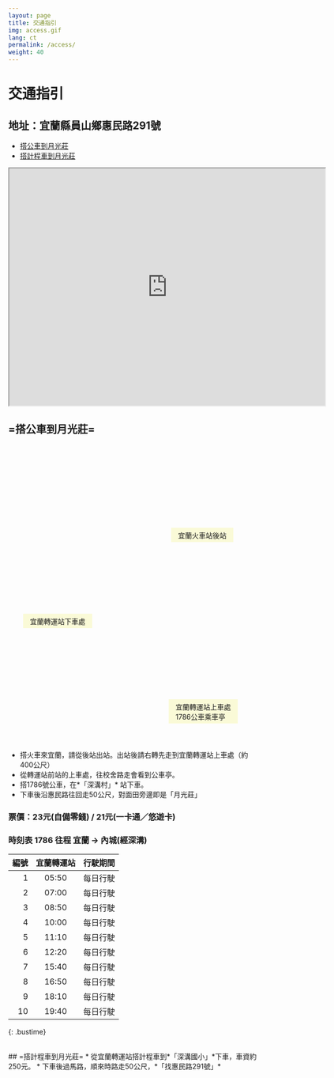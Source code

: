 ```yaml
---
layout: page
title: 交通指引
img: access.gif
lang: ct
permalink: /access/
weight: 40
---
```

<style type="text/css">
.bustime{width:350px !important;}
#bus-map{
    width:800px;height:600px;
    background-image:url("{{site.baseurl}}/images/access-map.jpg");
    position:relative;
    margin: 1.5em 0 1em 0;
}
.bus-map-text {
    display:inline-block;
    position:absolute;
    background-color: rgba(250,250,200,0.7);
    padding: 0.3em 1em;
}
.overlay {
    background:transparent;
    position:relative;
    width:640px; /* your iframe width */
    height:480px; /* your iframe height */
    top:480px; /* your iframe height */
    margin-top:-480px; /* your iframe height */
}
</style>

# 交通指引
## 地址：宜蘭縣員山鄉惠民路291號
* [搭公車到月光莊](#bus)
* [搭計程車到月光莊](#taxi)

<div class="overlay" onClick="style.pointerEvents='none'"></div>
<iframe src="https://www.google.com/maps/d/embed?mid=1A-iLDS2opuGsB5E9Lj-_deCGOx4" width="640" height="480"></iframe><br />

## <a name="bus"></a>=搭公車到月光莊=

<div id="bus-map">
  <div class="bus-map-text" style="left:330px;top:165px;">宜蘭火車站後站</div>
  <div class="bus-map-text" style="left:30px;top:339px;">宜蘭轉運站下車處</div>
  <div class="bus-map-text" style="left:325px;top:512px;">宜蘭轉運站上車處<br />1786公車乘車亭</div>
</div>



* 搭火車來宜蘭，請從後站出站。出站後請右轉先走到宜蘭轉運站上車處（約400公尺）
* 從轉運站前站的上車處，往校舍路走會看到公車亭。
* 搭1786號公車，在*「深溝村」* 站下車。
* 下車後沿惠民路往回走50公尺，對面田旁邊即是「月光莊」

### 票價：23元(自備零錢) / 21元(一卡通／悠遊卡)
### 時刻表 1786 往程 宜蘭 → 內城(經深溝)

|編號|宜蘭轉運站|行駛期間   |
|---:|:--------:|:---------:|
|1	 | 05:50    | 每日行駛  |
|2	 | 07:00    | 每日行駛  |
|3	 | 08:50    | 每日行駛  |
|4	 | 10:00    | 每日行駛  |
|5	 | 11:10    | 每日行駛  |
|6	 | 12:20    | 每日行駛  |
|7	 | 15:40    | 每日行駛  |
|8	 | 16:50    | 每日行駛  |
|9	 | 18:10    | 每日行駛  |
|10	 | 19:40	| 每日行駛  |
{: .bustime}

<br>
## <a name="taxi"></a>=搭計程車到月光莊=
* 從宜蘭轉運站搭計程車到*「深溝國小」*下車，車資約250元。
* 下車後過馬路，順來時路走50公尺，*「找惠民路291號」*

